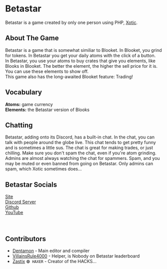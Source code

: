 # Betastar
Betastar is a game created by only one person using PHP, [Xotic](https://github.com/XOTlC).
## About The Game
Betastar is a game that is somewhat similiar to Blooket.  In Blooket, you grind for tokens.  In Betastar you get your daily atoms with the click of a button.<br>
In Betastar, you use your atoms to buy crates that give you elements, like Blooks in Blooket.  The better the element, the higher the sell price for it is.  You can use these elements to show off.<br>
This game also has the long-awaited Blooket feature: Trading!
## Vocabulary
**Atoms:** game currency<br>
**Elements:** the Betastar version of Blooks
## Chatting
Betastar, adding onto its Discord, has a built-in chat. In the chat, you can talk with people around the globe live.  This chat tends to get pretty funny and is sometimes a little sus. The chat is great for making trades, or just chilling. Make sure you don't spam the chat, even if you're atom grinding.  Admins are almost always watching the chat for spammers. Spam, and you may be muted or even banned from going on Betastar. Only admins can spam, which Xotic sometimes does...
## Betastar Socials
[Site](https://betastar.org)<br>
[Discord Server](https://discord.gg/XrVMbR5tJd)<br>
[Github](X0TlC)<br>
[YouTube](https://www.youtube.com/channel/UCgiSMBsgq954SX5JT7_Lm2g)<br>
<br>
<br>

## Contributors
- [Dentamon](https://github.com/Dentamon) - Main editor and compiler
- [VillainsRule4000](https://github.com/VillainsRule4000) - Helper, is Nobody on Betastar leaderboard
- [Zastix](https://github.com/notzastix)  `🟣 HAXER`   - Creator of the HACKS...
